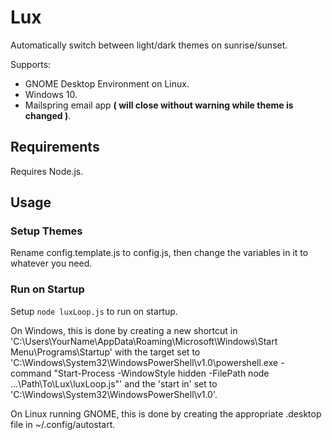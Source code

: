 # Lux
Automatically switch between light/dark themes on sunrise/sunset.

Supports:
- GNOME Desktop Environment on Linux.
- Windows 10.
- Mailspring email app **( will close without warning while theme is changed )**.

## Requirements
Requires Node.js.

## Usage
### Setup Themes
Rename config.template.js to config.js, then change the variables in it to whatever you need.

### Run on Startup
Setup `node luxLoop.js` to run on startup.

On Windows, this is done by creating a new shortcut in 'C:\Users\YourName\AppData\Roaming\Microsoft\Windows\Start Menu\Programs\Startup' with the 
target set to 'C:\Windows\System32\WindowsPowerShell\v1.0\powershell.exe -command "Start-Process -WindowStyle hidden -FilePath node ...\Path\To\Lux\luxLoop.js"' and 
the 'start in' set to 'C:\Windows\System32\WindowsPowerShell\v1.0'.

On Linux running GNOME, this is done by creating the appropriate .desktop file in ~/.config/autostart.